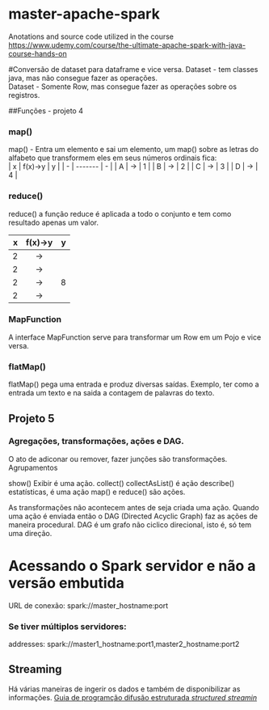 # master-apache-spark
Anotations and source code utilized in the course https://www.udemy.com/course/the-ultimate-apache-spark-with-java-course-hands-on



#Conversão de dataset para dataframe e vice versa.
Dataset<T> - tem classes java, mas não consegue fazer as operações.<br/>
Dataset<Row> - Somente Row, mas consegue fazer as operações sobre os registros. 

##Funções - projeto 4
### map()
map() - Entra um elemento e sai um elemento, um map() sobre as letras do alfabeto que transformem eles em seus números ordinais fica:<br/>
| x | f(x)->y | y |
| - | ------- | - |
| A | -> | 1 |
| B | -> | 2 |
| C | -> | 3 |
| D | -> | 4 |


### reduce()
reduce() a função reduce é aplicada a todo o conjunto e tem como resultado apenas um valor.<br/>

| x | f(x)->y | y |
| -: | :-------: | -: |
| 2 |  -> |  |
| 2 |  -> |  |
| 2 |  -> | 8 |
| 2 |  -> |  |
 

### MapFunction
A interface MapFunction serve para transformar um Row em um Pojo e vice versa.

### flatMap()
flatMap() pega uma entrada e produz diversas saídas.
Exemplo, ter como a entrada um texto e na saida a contagem de palavras do texto.



## Projeto 5
### Agregações, transformações, ações e DAG.
O ato de adiconar ou remover, fazer junções são transformações.
Agrupamentos 

show() Exibir é uma ação.
collect()
collectAsList() é ação
describe() estatísticas, é uma ação
map() e reduce() são ações.

As transformações não acontecem antes de seja criada uma ação.
Quando uma ação é enviada então o DAG (Directed Acyclic Graph) faz as ações de maneira procedural.
DAG é um grafo não ciclico direcional, isto é, só tem uma direção.


# Acessando o Spark servidor e não a versão embutida
URL de conexão: spark://master_hostname:port

### Se tiver múltiplos servidores:
addresses: spark://master1_hostname:port1,master2_hostname:port2

## Streaming
Há várias maneiras de ingerir os dados e também de disponibilizar as informações.
[Guia de programção difusão estruturada _structured streamin_](https://spark.apache.org/docs/latest/structured-streaming-programming-guide.html)


